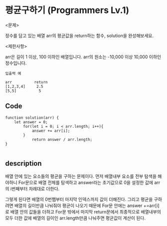 # 평균구하기 (Programmers Lv.1)

<문제>

정수를 담고 있는 배열 arr의 평균값을 return하는 함수, solution을 완성해보세요.

<제한사항>

arr은 길이 1 이상, 100 이하인 배열입니다.
arr의 원소는 -10,000 이상 10,000 이하인 정수입니다.

```
입출력 예

arr          return
[1,2,3,4]     2.5
[5,5]          5
 ```

 ## Code

```
function solution(arr) {
    let answer = 0;
        for(let i = 0; i < arr.length; i++){
            answer += arr[i];
        }
            return answer / arr.length;
}


```

## description

배열 안에 있는 요소들의 평균을 구하는 문제이다. 먼저 배열내부 요소를 전부 탐색을 해야하니 For문으로 배열 전체를 탐색하고 answer라는 초기값으로 0을 설정한 값에 arr의 i번째부터 차례대로 더한다. 

그렇게 된다면 배열의 0번쨉부터 마지막 인덱스까지 값이 더해진다. 그리고 평균을 구하려면 배열의 길이만큼 나눠줘야 평균이 나오기 때문에 For문 안에는 
answer +=arr[i] 로 배열 안의 값들을 더하고 For문 밖에서 마지막 return문에서 최종적으로 배열내부의 모두 더한 값에 배열의 길이인 arr.length만큼 나눠주면 평균값이 계산이 된다.
